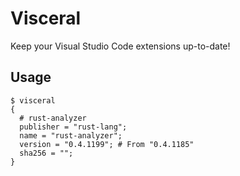 # Visceral

Keep your Visual Studio Code extensions up-to-date!

## Usage

```shell
$ visceral
{
  # rust-analyzer
  publisher = "rust-lang";
  name = "rust-analyzer";
  version = "0.4.1199"; # From "0.4.1185"
  sha256 = "";
}
```
